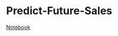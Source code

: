 # Predict-Future-Sales
[Notebook](https://nbviewer.jupyter.org/github/ChingChieh/Predict-Future-Sales/blob/master/Learn%20from%20Kaggler.ipynb)
